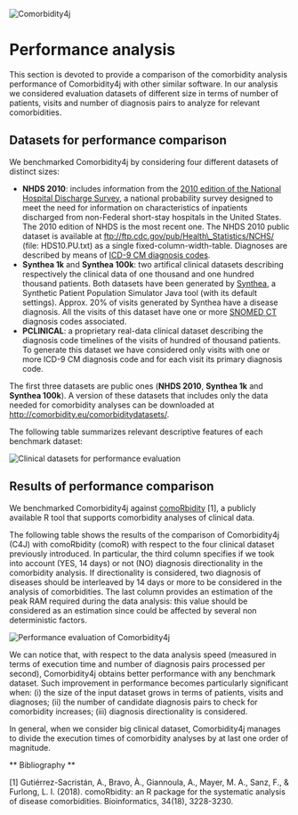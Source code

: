 ![Comorbidity4j](/img/logo.png)
<h1>Performance analysis</h1>

This section is devoted to provide a comparison of the comorbidity analysis performance of Comorbidity4j with other similar software. In our analysis we considered evaluation datasets of different size in terms of number of patients, visits and number of diagnosis pairs to analyze for relevant comorbidities.  
  
  
## Datasets for performance comparison
  

We benchmarked Comorbidity4j by considering four different datasets of distinct sizes:  
  
+ **NHDS 2010**: includes information from the <a href="https://www.cdc.gov/nchs/nhds/index.htm" target="_blank">2010 edition of the National Hospital Discharge Survey</a>, a national probability survey designed to meet the need for information on characteristics of inpatients discharged from non-Federal short-stay hospitals in the United States. The 2010 edition of NHDS is the most recent one. The NHDS 2010 public dataset is available at <a href="ftp://ftp.cdc.gov/pub/Health_Statistics/NCHS/" target="_blank">ftp://ftp.cdc.gov/pub/Health\_Statistics/NCHS/</a> (file: HDS10.PU.txt) as a single fixed-column-width-table. Diagnoses are described by means of <a href="https://www.cdc.gov/nchs/icd/icd9cm.htm" target="_blank">ICD-9 CM diagnosis codes</a>.  
+ **Synthea 1k** and **Synthea 100k**: two artifical clinical datasets describing respectively the clinical data of one thousand and one hundred thousand patients. Both datasets have been generated by <a href="https://synthetichealth.github.io/synthea/" target="_blank">Synthea</a>, a Synthetic Patient Population Simulator Java tool (with its default settings). Approx. 20\% of visits generated by Synthea have a disease diagnosis. All the visits of this dataset have one or more <a href="http://www.snomed.org/snomed-ct/five-step-briefing" target="_blank">SNOMED CT</a> diagnosis codes associated.  
+ **PCLINICAL**: a proprietary real-data clinical dataset describing the diagnosis code timelines of the visits of hundred of thousand patients. To generate this dataset we have considered only visits with one or more ICD-9 CM diagnosis code and for each visit its primary diagnosis code.  
    
  
The first three datasets are public ones (**NHDS 2010**, **Synthea 1k** and **Synthea 100k**). A version of these datasets that includes only the data needed for comorbidity analyses can be downloaded at <a href="http://comorbidity.eu/comorbiditydatasets/" target="_blank">http://comorbidity.eu/comorbiditydatasets/</a>.  
  
  
The following table summarizes relevant descriptive features of each benchmark dataset:  
  
![Clinical datasets for performance evaluation](/img/clinical_dataset_PERFORMANCE.png)  
  
  
  
## Results of performance comparison
  
  
We benchmarked Comorbidity4j against <a href="https://bitbucket.org/ibi_group/comorbidity" target="_blank">comoRbidity</a> [1], a publicly available R tool that supports comorbidity analyses of clinical data.  

The following table shows the results of the comparison of Comorbidity4j (C4J) with comoRbidity (comoR) with respect to the four clinical dataset previously introduced. In particular, the third column specifies if we took into account (YES, 14 days) or not (NO) diagnosis directionality in the comorbidity analysis. If directionality is considered, two diagnosis of diseases should be interleaved by 14 days or more to be considered in the analysis of comorbidities. The last column provides an estimation of the peak RAM required during the data analysis: this value should be considered as an estimation since could be affected by several non deterministic factors.  
  
![Performance evaluation of Comorbidity4j](/img/evaluation_PERFORMANCE.png) 


We can notice that, with respect to the data analysis speed (measured in terms of execution time and number of diagnosis pairs processed per second), Comorbidity4j obtains better performance with any benchmark dataset. Such improvement in performance becomes particularly significant when: (i) the size of the input dataset grows in terms of patients, visits and diagnoses; (ii) the number of candidate diagnosis pairs to check for comorbidity increases; (iii) diagnosis directionality is considered.  
  
In general, when we consider big clinical dataset, Comorbidity4j manages to divide the execution times of comorbidity analyses by at last one order of magnitude.  
  
  
  
  
** Bibliography **  
  
[1] Gutiérrez-Sacristán, A., Bravo, À., Giannoula, A., Mayer, M. A., Sanz, F., & Furlong, L. I. (2018). comoRbidity: an R package for the systematic analysis of disease comorbidities. Bioinformatics, 34(18), 3228-3230.